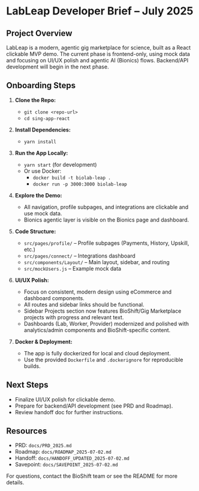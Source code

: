 # LabLeap Developer Brief – July 2025

## Project Overview

LabLeap is a modern, agentic gig marketplace for science, built as a React clickable MVP demo. The current phase is frontend-only, using mock data and focusing on UI/UX polish and agentic AI (Bionics) flows. Backend/API development will begin in the next phase.

## Onboarding Steps

1. **Clone the Repo:**
   - `git clone <repo-url>`
   - `cd sing-app-react`

2. **Install Dependencies:**
   - `yarn install`

3. **Run the App Locally:**
   - `yarn start` (for development)
   - Or use Docker:
     - `docker build -t biolab-leap .`
     - `docker run -p 3000:3000 biolab-leap`

4. **Explore the Demo:**
   - All navigation, profile subpages, and integrations are clickable and use mock data.
   - Bionics agentic layer is visible on the Bionics page and dashboard.

5. **Code Structure:**
   - `src/pages/profile/` – Profile subpages (Payments, History, Upskill, etc.)
   - `src/pages/connect/` – Integrations dashboard
   - `src/components/Layout/` – Main layout, sidebar, and routing
   - `src/mockUsers.js` – Example mock data

6. **UI/UX Polish:**
   - Focus on consistent, modern design using eCommerce and dashboard components.
   - All routes and sidebar links should be functional.
   - Sidebar Projects section now features BioShift/Gig Marketplace projects with progress and relevant text.
   - Dashboards (Lab, Worker, Provider) modernized and polished with analytics/admin components and BioShift-specific content.

7. **Docker & Deployment:**
   - The app is fully dockerized for local and cloud deployment.
   - Use the provided `Dockerfile` and `.dockerignore` for reproducible builds.

## Next Steps

- Finalize UI/UX polish for clickable demo.
- Prepare for backend/API development (see PRD and Roadmap).
- Review handoff doc for further instructions.

## Resources

- PRD: `docs/PRD_2025.md`
- Roadmap: `docs/ROADMAP_2025-07-02.md`
- Handoff: `docs/HANDOFF_UPDATED_2025-07-02.md`
- Savepoint: `docs/SAVEPOINT_2025-07-02.md`

For questions, contact the BioShift team or see the README for more details.
